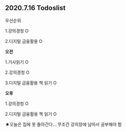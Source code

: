 ## 2020.7.16 Todoslist



우선순위

1.강의경청 O

2.디지털 금융활용 O



**오전**

1.기사읽기 O

2.강의경청 O

3.디지털 금융활용 책 읽기 O



**오후**

1.강의경청 O

2.디지털 금융활용 책 읽기 O



★오늘은 집에 못 돌아간다... 무조건 강의장에 남아서 공부해야 함



